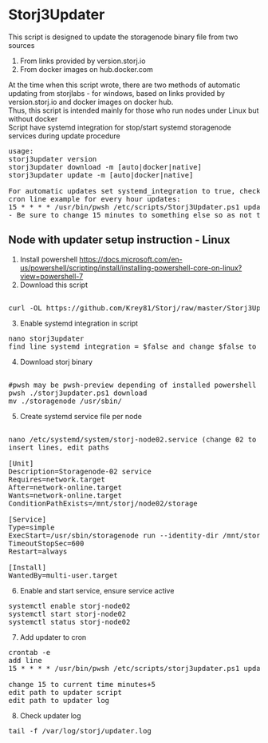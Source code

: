 <h1>Storj3Updater</h1>

This script is designed to update the storagenode binary file from two sources
1. From links provided by version.storj.io
2. From docker images on hub.docker.com

At the time when this script wrote, there are two methods of automatic updating from storjlabs - for windows, based on links provided by version.storj.io and docker images on docker hub.<br/>
Thus, this script is intended mainly for those who run nodes under Linux but without docker <br/>
Script have systemd integration for stop/start systemd storagenode services during update procedure <br/>

<pre>
usage:
storj3updater version
storj3updater download -m [auto|docker|native]
storj3updater update -m [auto|docker|native]

For automatic updates set systemd_integration to true, check service_pattern and add command to cron
cron line example for every hour updates:
15 * * * * /usr/bin/pwsh /etc/scripts/Storj3Updater.ps1 update 2>&1 >>/var/log/storj/updater.log
- Be sure to change 15 minutes to something else so as not to create peak loads on the update servers
</pre>

<h2>Node with updater setup instruction - Linux</h2>

1. Install powershell https://docs.microsoft.com/en-us/powershell/scripting/install/installing-powershell-core-on-linux?view=powershell-7<br/> 
2. Download this script 
<pre> 
curl -OL https://github.com/Krey81/Storj/raw/master/Storj3Updater/storj3updater.ps1 
</pre>
3. Enable systemd integration in script
<pre>
nano storj3updater
find line systemd_integration = $false and change $false to $true
</pre> 
4. Download storj binary 
<pre> 
#pwsh may be pwsh-preview depending of installed powershell version
pwsh ./storj3updater.ps1 download
mv ./storagenode /usr/sbin/
</pre> 
5. Create systemd service file per node 
<pre> 
nano /etc/systemd/system/storj-node02.service (change 02 to you node number) 
insert lines, edit paths

[Unit]
Description=Storagenode-02 service
Requires=network.target
After=network-online.target
Wants=network-online.target
ConditionPathExists=/mnt/storj/node02/storage

[Service]
Type=simple
ExecStart=/usr/sbin/storagenode run --identity-dir /mnt/storj/node02/identity --config-dir /mnt/storj/node02 --log.output /var/log/storj/node02.log
TimeoutStopSec=600
Restart=always

[Install]
WantedBy=multi-user.target
</pre>
6. Enable and start service, ensure service active
<pre>
systemctl enable storj-node02
systemctl start storj-node02
systemctl status storj-node02
</pre>

7. Add updater to cron
<pre>
crontab -e
add line
15 * * * * /usr/bin/pwsh /etc/scripts/storj3updater.ps1 update 2>&1 >>/var/log/storj/updater.log

change 15 to current time minutes+5
edit path to updater script
edit path to updater log
</pre>

8. Check updater log
<pre>
tail -f /var/log/storj/updater.log
</pre>
